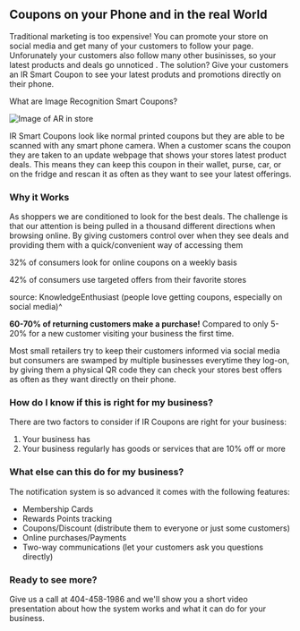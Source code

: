 ## Coupons on your Phone and in the real World
Traditional marketing is too expensive! You can promote your store on social media and get many of your customers to follow your page. Unforunately your customers also follow many other businisses, so your latest products and deals go unnoticed . The solution? Give your customers an IR Smart Coupon to see your latest produts and promotions directly on their phone.

What are Image Recognition Smart Coupons? 

![Image of AR in store](https://i.imgur.com/rxldIbt.jpg)

IR Smart Coupons look like normal printed coupons but they are able to be scanned with any smart phone camera. When a customer scans the coupon they are taken to an update webpage that shows your stores latest product deals. This means they can keep this coupon in their wallet, purse, car, or on the fridge and rescan it as often as they want to see your latest offerings.

### Why it Works

As shoppers we are conditioned to look for the best deals. The challenge is that our attention is being pulled in a thousand different directions when browsing online. By giving customers control over when they see deals and providing them with a quick/convenient way of accessing them 

32% of consumers look for online coupons on a weekly basis

42% of consumers use targeted offers from their favorite stores

source: KnowledgeEnthusiast (people love getting coupons, especially on social media)^

**60-70% of returning customers make a purchase!** Compared to only 5-20% for a new customer visiting your business the first time.

Most small retailers try to keep their customers informed via social media but consumers are swamped by multiple businesses everytime they log-on, by giving them a physical QR code they can check your stores best offers as often as they want directly on their phone.

### How do I know if this is right for my business?

There are two factors to consider if IR Coupons are right for your business: 

1. Your business has 
2. Your business regularly has goods or services that are 10% off or more

### What else can this do for my business?

The notification system is so advanced it comes with the following features:
- Membership Cards
- Rewards Points tracking
- Coupons/Discount (distribute them to everyone or just some customers)
- Online purchases/Payments
- Two-way communications (let your customers ask you questions directly)

### Ready to see more?

Give us a call at 404-458-1986 and we'll show you a short video presentation about how the system works and what it can do for your business.
